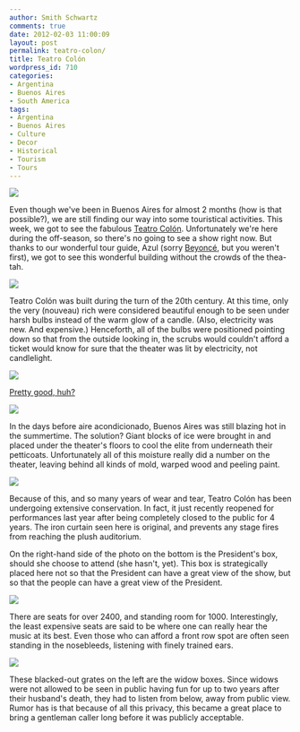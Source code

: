 ```yaml
---
author: Smith Schwartz
comments: true
date: 2012-02-03 11:00:09
layout: post
permalink: teatro-colon/
title: Teatro Colón
wordpress_id: 710
categories:
- Argentina
- Buenos Aires
- South America
tags:
- Argentina
- Buenos Aires
- Culture
- Decor
- Historical
- Tourism
- Tours
---
```


![](http://schwartzography.com/wp-content/uploads/2012/02/TeatroColon020212_01.jpg)

Even though we've been in Buenos Aires for almost 2 months (how is that possible?), we are still finding our way into some touristical activities. This week, we got to see the fabulous [Teatro Colón](http://www.teatrocolon.org.ar/en/). Unfortunately we're here during the off-season, so there's no going to see a show right now. But thanks to our wonderful tour guide, Azul (sorry [Beyoncé](http://www.huffingtonpost.com/2012/01/09/blue-ivy-carter-beyonce-baby_n_1194855.html), but you weren't first), we got to see this wonderful building without the crowds of the thea-tah.

![](http://schwartzography.com/wp-content/uploads/2012/02/TeatroColon020212_02.jpg)

Teatro Colón was built during the turn of the 20th century. At this time, only the very (nouveau) rich were considered beautiful enough to be seen under harsh bulbs instead of the warm glow of a candle. (Also, electricity was new. And expensive.) Henceforth, all of the bulbs were positioned pointing down so that from the outside looking in, the scrubs would couldn't afford a ticket would know for sure that the theater was lit by electricity, not candlelight. 

![](http://schwartzography.com/wp-content/uploads/2012/02/TeatroColon020212_03.jpg)

[Pretty good, huh?](http://en.wikipedia.org/wiki/File:Chateau_Versailles_Galerie_des_Glaces.jpg)

![](http://schwartzography.com/wp-content/uploads/2012/02/TeatroColon020212_04.jpg)



In the days before aire acondicionado, Buenos Aires was still blazing hot in the summertime. The solution? Giant blocks of ice were brought in and placed under the theater's floors to cool the elite from underneath their petticoats. Unfortunately all of this moisture really did a number on the theater, leaving behind all kinds of mold, warped wood and peeling paint.

![](http://schwartzography.com/wp-content/uploads/2012/02/TeatroColon020212_05.jpg)

Because of this, and so many years of wear and tear, Teatro Colón has been undergoing extensive conservation. In fact, it just recently reopened for performances last year after being completely closed to the public for 4 years. The iron curtain seen here is original, and prevents any stage fires from reaching the plush auditorium. 

On the right-hand side of the photo on the bottom is the President's box, should she choose to attend (she hasn't, yet). This box is strategically placed here not so that the President can have a great view of the show, but so that the people can have a great view of the President.

![](http://schwartzography.com/wp-content/uploads/2012/02/TeatroColon020212_06.jpg)

There are seats for over 2400, and standing room for 1000. Interestingly, the least expensive seats are said to be where one can really hear the music at its best. Even those who can afford a front row spot are often seen standing in the nosebleeds, listening with finely trained ears.

![](http://schwartzography.com/wp-content/uploads/2012/02/TeatroColon020212_07.jpg)

These blacked-out grates on the left are the widow boxes. Since widows were not allowed to be seen in public having fun for up to two years after their husband's death, they had to listen from below, away from public view. Rumor has is that because of all this privacy, this became a great place to bring a gentleman caller long before it was publicly acceptable.
